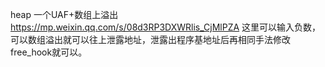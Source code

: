 heap 一个UAF+数组上溢出 https://mp.weixin.qq.com/s/08d3RP3DXWRlis_CjMlPZA
这里可以输入负数，可以数组溢出就可以往上泄露地址，泄露出程序基地址后再相同手法修改free_hook就可以。